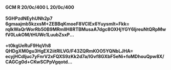 #### GCM R 20/0c/400 L 20/0c/400
**5GHPzdNEyhUNh2p7**<br/>**6gmaajmb5kzxsM+ZEBBqKmoeF8VClEx6Yuysmlt+Fkk=**<br/>**rqlkWaQrWorRb50B9MRmlIH8RTBMusaA7dgc8OXHjYGY6ljreuNtQRpMwfV0LukOM/tHUWc1LuubZsxP...**<br/><br/>
**+t0kgUeRuF9HqVh8**<br/>**QHDgXM0gu3HgEX2iitRILVG/F43ZQRmKOO5YQNbLJHA=**<br/>**ecyjHCdljuc7yFnrV2xFQXS9zKk2d7a/IGvf8GXbF5eNi+foMDhouQpw8X/CAGCg0d+CKwSCPpVgqotd...**